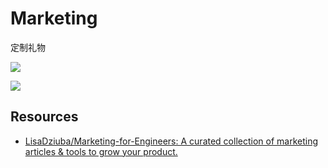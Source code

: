 # Marketing


定制礼物

![](https://s3-us-west-2.amazonaws.com/notion-static/cf6b93df31dd43e6999cf36d5a49fe49/Untitled)

![](https://s3-us-west-2.amazonaws.com/notion-static/ba6d41cd86bf479a9284f6560c9eaee5/Untitled)


## Resources

- [LisaDziuba/Marketing-for-Engineers: A curated collection of marketing articles & tools to grow your product.](https://github.com/LisaDziuba/Marketing-for-Engineers)
